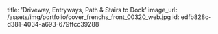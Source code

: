 title: 'Driveway, Entryways, Path & Stairs to Dock'
image_url: /assets/img/portfolio/cover_frenchs_front_00320_web.jpg
id: edfb828c-d381-4034-a693-679ffcc39288
